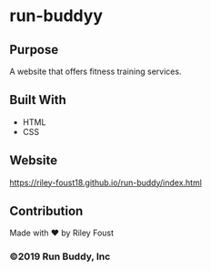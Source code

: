 # run-buddyy

## Purpose
A website that offers fitness training services.

## Built With
* HTML
* CSS

## Website
https://riley-foust18.github.io/run-buddy/index.html

## Contribution
Made with ❤️ by Riley Foust

### ©️2019 Run Buddy, Inc

